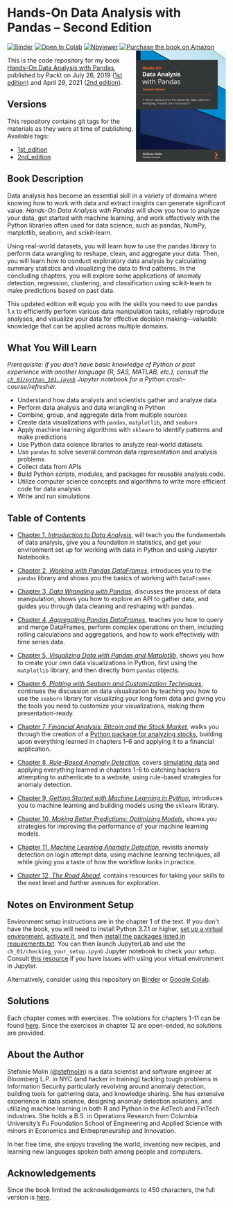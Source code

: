 # Hands-On Data Analysis with Pandas &ndash; Second Edition
[![Binder](https://mybinder.org/badge_logo.svg)](https://mybinder.org/v2/gh/stefmolin/binder-environments/2nd_edition?urlpath=git-pull?repo=https://github.com/stefmolin/Hands-On-Data-Analysis-with-Pandas-2nd-edition) [![Open In Colab](https://colab.research.google.com/assets/colab-badge.svg)](https://colab.research.google.com/github/stefmolin/Hands-On-Data-Analysis-with-Pandas-2nd-edition/blob/master) [![Nbviewer](https://img.shields.io/badge/render-nbviewer-lightgrey?logo=jupyter)](https://nbviewer.jupyter.org/github/stefmolin/Hands-On-Data-Analysis-with-Pandas-2nd-edition/tree/master/) [![Purchase the book on Amazon](https://img.shields.io/badge/Amazon-purchase-orange?logo=amazon&logoColor=orange)](https://www.amazon.com/Hands-Data-Analysis-Pandas-visualization/dp/1800563450)
<a href="https://www.amazon.com/Hands-Data-Analysis-Pandas-visualization/dp/1800563450"><img src="_img/cover.PNG" alt="Hands-On Data Analysis with Pandas" height="256px" align="right"></a>

This is the code repository for my book [Hands-On Data Analysis with Pandas](https://www.amazon.com/Hands-Data-Analysis-Pandas-visualization/dp/1800563450), published by Packt on July 26, 2019 ([1st edition](https://www.amazon.com/Hands-Data-Analysis-Pandas-visualization/dp/1789615321)) and April 29, 2021 ([2nd edition](https://www.amazon.com/Hands-Data-Analysis-Pandas-visualization/dp/1800563450)).

## Versions
This repository contains git tags for the materials as they were at time of publishing. Available tags:

- [1st_edition](../../tree/1st_edition)
- [2nd_edition](../../tree/2nd_edition)

## Book Description
Data analysis has become an essential skill in a variety of domains where knowing how to work with data and extract insights can generate significant value. *Hands-On Data Analysis with Pandas* will show you how to analyze your data, get started with machine learning, and work effectively with the Python libraries often used for data science, such as pandas, NumPy, matplotlib, seaborn, and scikit-learn.

Using real-world datasets, you will learn how to use the pandas library to perform data wrangling to reshape, clean, and aggregate your data. Then, you will learn how to conduct exploratory data analysis by calculating summary statistics and visualizing the data to find patterns. In the concluding chapters, you will explore some applications of anomaly detection, regression, clustering, and classification using scikit-learn to make predictions based on past data.

This updated edition will equip you with the skills you need to use pandas 1.x to efficiently perform various data manipulation tasks, reliably reproduce analyses, and visualize your data for effective decision making—valuable knowledge that can be applied across multiple domains.

## What You Will Learn
*Prerequisite: If you don't have basic knowledge of Python or past experience with another language (R, SAS, MATLAB, etc.), consult the [`ch_01/python_101.ipynb`](./ch_01/python_101.ipynb) Jupyter notebook for a Python crash-course/refresher.*
- Understand how data analysts and scientists gather and analyze data
- Perform data analysis and data wrangling in Python
- Combine, group, and aggregate data from multiple sources
- Create data visualizations with `pandas`, `matplotlib`, and `seaborn`
- Apply machine learning algorithms with `sklearn` to identify patterns and make predictions
- Use Python data science libraries to analyze real-world datasets.
- Use `pandas` to solve several common data representation and analysis problems
- Collect data from APIs
- Build Python scripts, modules, and packages for reusable analysis code.
- Utilize computer science concepts and algorithms to write more efficient code for data analysis
- Write and run simulations

## Table of Contents
- [Chapter 1, *Introduction to Data Analysis*](./ch_01), will teach you the fundamentals of data analysis, give you a foundation in statistics, and get your environment set up for working with data in Python and using Jupyter Notebooks.

- [Chapter 2, *Working with Pandas DataFrames*](./ch_02), introduces you to the `pandas` library and shows you the basics of working with `DataFrames`.

- [Chapter 3, *Data Wrangling with Pandas*](./ch_03), discusses the process of data manipulation, shows you how to explore an API to gather data, and guides you through data cleaning and reshaping with pandas.

- [Chapter 4, *Aggregating Pandas DataFrames*](./ch_04), teaches you how to query and merge DataFrames, perform complex operations on them, including rolling calculations and aggregations, and how to work effectively with time series data.

- [Chapter 5, *Visualizing Data with Pandas and Matplotlib*](./ch_05), shows you how to create your own data visualizations in Python, first using the `matplotlib` library, and then directly from `pandas` objects.

- [Chapter 6, *Plotting with Seaborn and Customization Techniques*](./ch_06), continues the discussion on data visualization by teaching you how to use the `seaborn` library for visualizing your long form data and giving you the tools you need to customize your visualizations, making them presentation-ready.

- [Chapter 7, *Financial Analysis: Bitcoin and the Stock Market*](./ch_07), walks you through the creation of a [Python package for analyzing stocks](https://github.com/stefmolin/stock-analysis), building upon everything learned in chapters 1-6 and applying it to a financial application.

- [Chapter 8, *Rule-Based Anomaly Detection*](./ch_08), covers [simulating data](https://github.com/stefmolin/login-attempt-simulator) and applying everything learned in chapters 1-6 to catching hackers attempting to authenticate to a website, using rule-based strategies for anomaly detection.

- [Chapter 9, *Getting Started with Machine Learning in Python*](./ch_09), introduces you to machine learning and building models using the `sklearn` library.

- [Chapter 10, *Making Better Predictions: Optimizing Models*](./ch_10), shows you strategies for improving the performance of your machine learning models.

- [Chapter 11, *Machine Learning Anomaly Detection*](./ch_11), revisits anomaly detection on login attempt data, using machine learning techniques, all while giving you a taste of how the workflow looks in practice.

- [Chapter 12, *The Road Ahead*](./ch_12), contains resources for taking your skills to the next level and further avenues for exploration.

## Notes on Environment Setup
Environment setup instructions are in the chapter 1 of the text. If you don't have the book, you will need to install Python 3.7.1 or higher, [set up a virtual environment](https://packaging.python.org/guides/installing-using-pip-and-virtual-environments/#creating-a-virtual-environment), [activate it](https://packaging.python.org/guides/installing-using-pip-and-virtual-environments/#activating-a-virtual-environment), and then [install the packages listed in requirements.txt](https://packaging.python.org/guides/installing-using-pip-and-virtual-environments/#using-requirements-files). You can then launch JupyterLab and use the `ch_01/checking_your_setup.ipynb` Jupyter notebook to check your setup. Consult [this resource](https://anbasile.github.io/programming/2017/06/25/jupyter-venv/) if you have issues with using your virtual environment in Jupyter.

Alternatively, consider using this repository on [Binder](https://mybinder.org/v2/gh/stefmolin/Hands-On-Data-Analysis-with-Pandas-2nd-edition/master) or [Google Colab](https://colab.research.google.com/github/stefmolin/Hands-On-Data-Analysis-with-Pandas-2nd-edition/blob/master).

## Solutions
Each chapter comes with exercises. The solutions for chapters 1-11 can be found [here](./solutions). Since the exercises in chapter 12 are open-ended, no solutions are provided.

## About the Author
Stefanie Molin ([@stefmolin](https://github.com/stefmolin)) is a data scientist and software engineer at Bloomberg L.P. in NYC (and hacker in training) tackling tough problems in Information Security particularly revolving around anomaly detection, building tools for gathering data, and knowledge sharing. She has extensive experience in data science, designing anomaly detection solutions, and utilizing machine learning in both R and Python in the AdTech and FinTech industries. She holds a B.S. in Operations Research from Columbia University’s Fu Foundation School of Engineering and Applied Science with minors in Economics and Entrepreneurship and Innovation.

In her free time, she enjoys traveling the world, inventing new recipes, and learning new languages spoken both among people and computers.

## Acknowledgements
Since the book limited the acknowledgements to 450 characters, the full version is [here](./acknowledgements.md).
